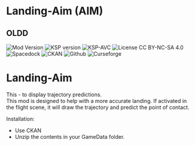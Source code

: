 # Landing-Aim (AIM)
## OLDD
![Mod Version](https://img.shields.io/github/v/release/zer0Kerbal/LandingAIM?include_prereleases?style=plastic)
![KSP version](https://img.shields.io/endpoint?url=https://raw.githubusercontent.com/zer0Kerbal/LandingAIM/master/json/ksp.json?style=plastic) ![KSP-AVC](https://img.shields.io/badge/KSP-AVC--supported-brightgreen.svg?style=plastic) ![License CC BY-NC-SA 4.0](https://img.shields.io/badge/license-CC%20BY--NC--SA%204.0-lightgrey?style=plastic)
![Spacedock](https://img.shields.io/badge/SpaceDock-listed-blue.svg?style=plastic) ![CKAN](https://img.shields.io/badge/CKAN-Indexed-blue.svg?style=plastic) ![Github](https://img.shields.io/badge/Github-Indexed-blue.svg?style=plastic) ![Curseforge](https://img.shields.io/badge/CurseForge-listed-blue.svg?style=plastic)

# Landing-Aim
This - to display trajectory predictions.  
This mod is designed to help with a more accurate landing. 
If activated in the flight scene, it will draw the trajectory and predict the point of contact.

Installation:
- Use CKAN
- Unzip the contents in your GameData folder.
